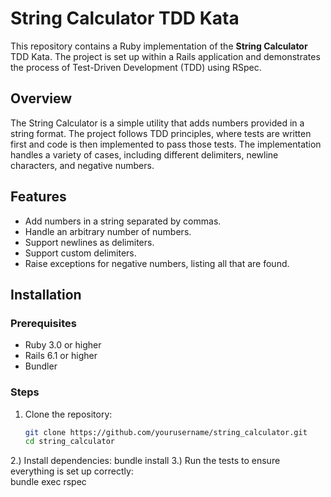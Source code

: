 # String Calculator TDD Kata

This repository contains a Ruby implementation of the **String Calculator** TDD Kata. The project is set up within a Rails application and demonstrates the process of Test-Driven Development (TDD) using RSpec.

## Overview

The String Calculator is a simple utility that adds numbers provided in a string format. The project follows TDD principles, where tests are written first and code is then implemented to pass those tests. The implementation handles a variety of cases, including different delimiters, newline characters, and negative numbers.

## Features

- Add numbers in a string separated by commas.
- Handle an arbitrary number of numbers.
- Support newlines as delimiters.
- Support custom delimiters.
- Raise exceptions for negative numbers, listing all that are found.

## Installation

### Prerequisites

- Ruby 3.0 or higher
- Rails 6.1 or higher
- Bundler

### Steps

1. Clone the repository:

   ```bash
   git clone https://github.com/yourusername/string_calculator.git
   cd string_calculator

2.) Install dependencies:
bundle install
3.) Run the tests to ensure everything is set up correctly:  
bundle exec rspec


